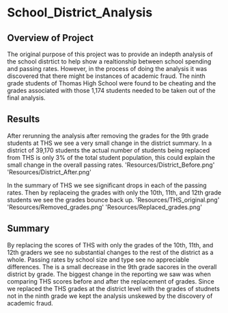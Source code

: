 # School_District_Analysis

## Overview of Project

The original purpose of this project was to provide an indepth analysis of the school distrtict to help show a realtionship between school spending and passing rates. However, in the process of doing the analysis it was discovered that there might be instances of academic fraud. The ninth grade students of Thomas High School were found to be cheating and the grades associated with those 1,174 students needed to be taken out of the final analysis.

## Results

After rerunning the analysis after removing the grades for the 9th grade students at THS we see a very small change in the district summary. In a district of 39,170 students the actual number of students being replaced from THS is only 3% of the total student population, this could explain the small change in the overall passing rates. 
'Resources/District_Before.png'
'Resources/District_After.png'

In the summary of THS we see significant drops in each of the passing rates. Then by replaceing the grades with only the 10th, 11th, and 12th grade students we see the grades bounce back up.
'Resources/THS_original.png'
'Resources/Removed_grades.png'
'Resources/Replaced_grades.png'

## Summary
By replacing the scores of THS with only the grades of the 10th, 11th, and 12th graders we see no substantial changes to the rest of the district as a whole. Passing rates by school size and type see no appreciable differences. The is a small decrease in the 9th grade sacores in the overall district by grade. The biggest change in the reporting we saw was when comparing THS scores before and after the replacement of grades. Since we replaced the THS grades at the district level with the grades of studnets not in the ninth grade we kept the analysis unskewed by the discovery of academic fraud.



